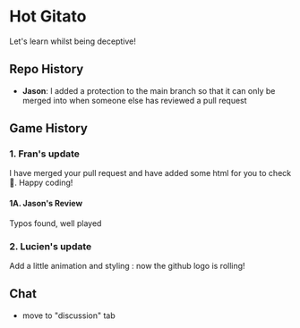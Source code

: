 # Hot Gitato

Let's learn whilst being deceptive!

## Repo History

- **Jason**: I added a protection to the main branch so that it can only be merged into when someone else has reviewed a pull request

## Game History

### 1. Fran's update

I have merged your pull request and have added some html for you to check 🙂. Happy coding!

#### 1A. Jason's Review

Typos found, well played

### 2. Lucien's update 
Add a little animation and styling : 
now the github logo is rolling! 

## Chat

- move to "discussion" tab 
